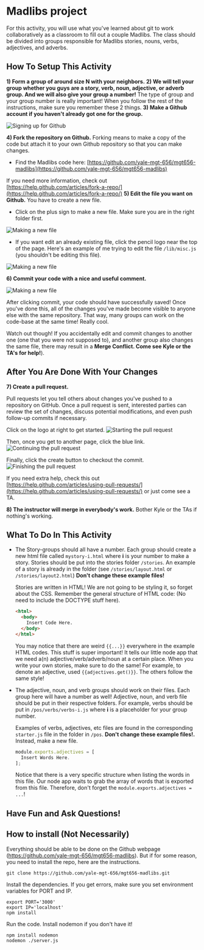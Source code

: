# Madlibs project
For this activity, you will use what you've learned about git to work collaboratively as a classroom to fill out a couple Madlibs. The class should be divided into groups responsible for Madlibs stories, nouns, verbs, adjectives, and adverbs. 

## How To Setup This Activity

**1) Form a group of around size N with your neighbors.**
**2) We will tell your group whether you guys are a story, verb, noun, adjective, or adverb group. And we will also give your group a number!**
  The type of group and your group number is really important! When you follow the rest of the instructions, make sure you remember these 2 things.
**3) Make a Github account if you haven't already got one for the group.**
  
![Signing up for Github](https://github.com/yale-mgt-656/mgt656-madlibs/blob/master/images/signup.png)

**4) Fork the repository on Github.** Forking means to make a copy of the code but attach it to your own Github repository so that you can make changes.
  * Find the Madlibs code here: [https://github.com/yale-mgt-656/mgt656-madlibs](https://github.com/yale-mgt-656/mgt656-madlibs)

  If you need more information, check out [https://help.github.com/articles/fork-a-repo/](https://help.github.com/articles/fork-a-repo/)
**5) Edit the file you want on Github.** You have to create a new file.
  * Click on the plus sign to make a new file. Make sure you are in the right folder first.

![Making a new file](https://github.com/yale-mgt-656/mgt656-madlibs/blob/master/images/new.png)
  
  * If you want edit an already existing file, click the pencil logo near the top of the page. Here's an example of me trying to edit the file `/lib/misc.js` (you shouldn't be editing this file). 

![Making a new file](https://github.com/yale-mgt-656/mgt656-madlibs/blob/master/images/edit.png)

**6) Commit your code with a nice and useful comment.**

![Making a new file](https://github.com/yale-mgt-656/mgt656-madlibs/blob/master/images/commit.png)

  After clicking commit, your code should have successfully saved! Once you've done this, all of the changes you've made become visible to anyone else with the same repository. That way, many groups can work on the code-base at the same time! Really cool. 

  Watch out though! If you accidentally edit and commit changes to another one (one that you were not supposed to), and another group also changes the same file, there may result in a **Merge Conflict. Come see Kyle or the TA's for help!**).

## After You Are Done With Your Changes

**7) Create a pull request.**

  Pull requests let you tell others about changes you've pushed to a repository on GitHub. Once a pull request is sent, interested parties can review the set of changes, discuss potential modifications, and even push follow-up commits if necessary. 

  Click on the logo at right to get started.
  ![Starting the pull request](https://github.com/yale-mgt-656/mgt656-madlibs/blob/master/images/pull.png)

  Then, once you get to another page, click the blue link.
  ![Continuing the pull request](https://github.com/yale-mgt-656/mgt656-madlibs/blob/master/images/pull2.png)

  Finally, click the create button to checkout the commit. 
  ![Finishing the pull request](https://github.com/yale-mgt-656/mgt656-madlibs/blob/master/images/pull3.png)

  If you need extra help, check this out [https://help.github.com/articles/using-pull-requests/](https://help.github.com/articles/using-pull-requests/) or just come see a TA.

**8) The instructor will merge in everybody's work.** Bother Kyle or the TAs if nothing's working.

## What To Do In This Activity

* The Story-groups should all have a number. Each group should create a new html file called `mystory-i.html` where **i** is your number to make a story. Stories should be put into the stories folder `/stories`. An example of a story is already in the folder (see `/stories/layout.html` or `/stories/layout2.html`) **Don't change these example files!**

  Stories are written in HTML! We are not going to be styling it, so forget about the CSS. Remember the general structure of HTML code: (No need to include the DOCTYPE stuff here).

    ```html
    <html>
      <body>
        Insert Code Here.
      </body>
    </html>
    ```
  You may notice that there are weird `{{...}}` everywhere in the example HTML codes. This stuff is super important! It tells our little node app that we need a(n) adjective/verb/adverb/noun at a certain place. When you write your own stories, make sure to do the same! For example, to denote an adjective, used `{{adjectives.get()}}`. The others follow the same style! 

* The adjective, noun, and verb groups should work on their files. Each group here will have a number as well! Adjective, noun, and verb file should be put in their respective folders. For example, verbs should be put in `/pos/verbs/verbs-i.js` where **i** is a placeholder for your group number.

  Examples of verbs, adjectives, etc files are found in the corresponding `starter.js` file in the folder in `/pos`. **Don't change these example files!.** Instead, make a new file.

    ```javascript
    module.exports.adjectives = [
      Insert Words Here.
    ];
    ```
  Notice that there is a very specific structure when listing the words in this file. Our node app waits to grab the array of words that is exported from this file. Therefore, don't forget the `module.exports.adjectives = ...`!

## Have Fun and Ask Questions!

## How to install (Not Necessarily)

Everything should be able to be done on the Github webpage (https://github.com/yale-mgt-656/mgt656-madlibs). But if for some reason, you need to install the repo, here are the instructions. 

    git clone https://github.com/yale-mgt-656/mgt656-madlibs.git
    
Install the dependencies. If you get errors, make sure you set environment variables for PORT and IP.
    
    export PORT='3000'
    export IP='localhost'
    npm install
    
Run the code. Install nodemon if you don't have it!

    npm install nodemon
    nodemon ./server.js

